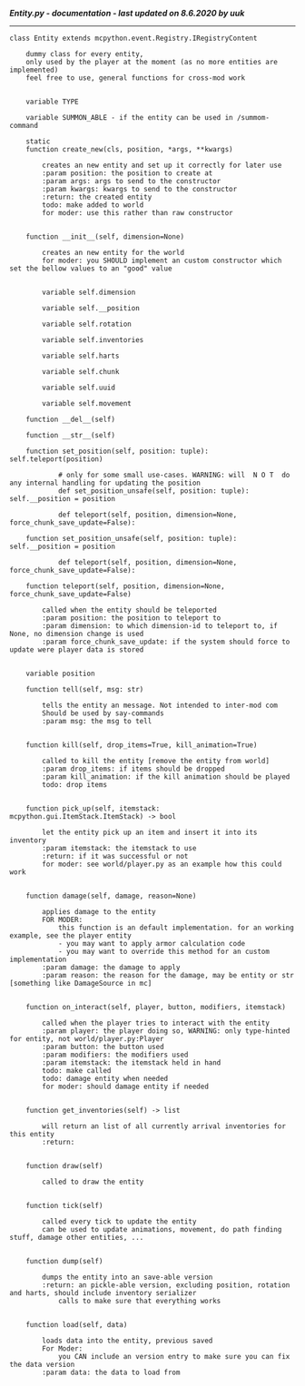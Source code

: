 ***Entity.py - documentation - last updated on 8.6.2020 by uuk***
___

    class Entity extends mcpython.event.Registry.IRegistryContent
        
        dummy class for every entity,
        only used by the player at the moment (as no more entities are implemented)
        feel free to use, general functions for cross-mod work


        variable TYPE

        variable SUMMON_ABLE - if the entity can be used in /summom-command

        static
        function create_new(cls, position, *args, **kwargs)
            
            creates an new entity and set up it correctly for later use
            :param position: the position to create at
            :param args: args to send to the constructor
            :param kwargs: kwargs to send to the constructor
            :return: the created entity
            todo: make added to world
            for moder: use this rather than raw constructor


        function __init__(self, dimension=None)
            
            creates an new entity for the world
            for moder: you SHOULD implement an custom constructor which set the bellow values to an "good" value


            variable self.dimension

            variable self.__position

            variable self.rotation

            variable self.inventories

            variable self.harts

            variable self.chunk

            variable self.uuid

            variable self.movement

        function __del__(self)

        function __str__(self)

        function set_position(self, position: tuple): self.teleport(position)
                
                # only for some small use-cases. WARNING: will  N O T  do any internal handling for updating the position
                def set_position_unsafe(self, position: tuple): self.__position = position
                
                def teleport(self, position, dimension=None, force_chunk_save_update=False):

        function set_position_unsafe(self, position: tuple): self.__position = position
                
                def teleport(self, position, dimension=None, force_chunk_save_update=False):

        function teleport(self, position, dimension=None, force_chunk_save_update=False)
            
            called when the entity should be teleported
            :param position: the position to teleport to
            :param dimension: to which dimension-id to teleport to, if None, no dimension change is used
            :param force_chunk_save_update: if the system should force to update were player data is stored


        variable position

        function tell(self, msg: str)
            
            tells the entity an message. Not intended to inter-mod com
            Should be used by say-commands
            :param msg: the msg to tell


        function kill(self, drop_items=True, kill_animation=True)
            
            called to kill the entity [remove the entity from world]
            :param drop_items: if items should be dropped
            :param kill_animation: if the kill animation should be played
            todo: drop items


        function pick_up(self, itemstack: mcpython.gui.ItemStack.ItemStack) -> bool
            
            let the entity pick up an item and insert it into its inventory
            :param itemstack: the itemstack to use
            :return: if it was successful or not
            for moder: see world/player.py as an example how this could work


        function damage(self, damage, reason=None)
            
            applies damage to the entity
            FOR MODER:
                this function is an default implementation. for an working example, see the player entity
                - you may want to apply armor calculation code
                - you may want to override this method for an custom implementation
            :param damage: the damage to apply
            :param reason: the reason for the damage, may be entity or str [something like DamageSource in mc]


        function on_interact(self, player, button, modifiers, itemstack)
            
            called when the player tries to interact with the entity
            :param player: the player doing so, WARNING: only type-hinted for entity, not world/player.py:Player
            :param button: the button used
            :param modifiers: the modifiers used
            :param itemstack: the itemstack held in hand
            todo: make called
            todo: damage entity when needed
            for moder: should damage entity if needed


        function get_inventories(self) -> list
            
            will return an list of all currently arrival inventories for this entity
            :return:


        function draw(self)
            
            called to draw the entity


        function tick(self)
            
            called every tick to update the entity
            can be used to update animations, movement, do path finding stuff, damage other entities, ...


        function dump(self)
            
            dumps the entity into an save-able version
            :return: an pickle-able version, excluding position, rotation and harts, should include inventory serializer
                calls to make sure that everything works


        function load(self, data)
            
            loads data into the entity, previous saved
            For Moder:
                you CAN include an version entry to make sure you can fix the data version
            :param data: the data to load from
